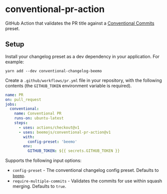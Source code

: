 # conventional-pr-action

GitHub Action that validates the PR title against a
[Conventional Commits](https://www.conventionalcommits.org) preset.

## Setup

Install your changelog preset as a dev dependency in your application. For example:

```
yarn add --dev conventional-changelog-beemo
```

Create a `.github/workflows/pr.yml` file in your repository, with the following contents (the
`GITHUB_TOKEN` environment variable is required).

```yaml
name: PR
on: pull_request
jobs:
  conventional:
    name: Conventional PR
    runs-on: ubuntu-latest
    steps:
      - uses: actions/checkout@v1
      - uses: beemojs/conventional-pr-action@v1
        with:
          config-preset: 'beemo'
        env:
          GITHUB_TOKEN: ${{ secrets.GITHUB_TOKEN }}
```

Supports the following input options:

- `config-preset` - The conventional changelog config preset. Defaults to
  [`beemo`](https://github.com/beemojs/conventional-changelog-beemo).
- `require-multiple-commits` - Validates the commits for use within squash merging. Defaults to
  `true`.
